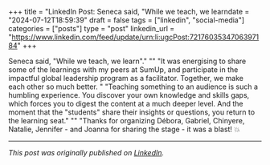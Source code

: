 +++
title = "LinkedIn Post: Seneca said, "While we teach, we learndate = "2024-07-12T18:59:39"
draft = false
tags = ["linkedin", "social-media"]
categories = ["posts"]
type = "post"
linkedin_url = "https://www.linkedin.com/feed/update/urn:li:ugcPost:7217603534706397184"
+++

Seneca said, "While we teach, we learn"."
""
"It was energising to share some of the learnings with my peers at SumUp, and participate in the impactful global leadership program as a facilitator. Together, we make each other so much better. "
"Teaching something to an audience is such a humbling experience. You discover your own knowledge and skills gaps, which forces you to digest the content at a much deeper level. And the moment that the "students" share their insights or questions, you return to the learning seat."
""
"Thanks for organizing Débora, Gabriel, Chinyere, Natalie, Jennifer - and Joanna for sharing the stage - it was a blast! 💥

---

*This post was originally published on [LinkedIn](https://www.linkedin.com/in/adrianmoreno/recent-activity/all/).*